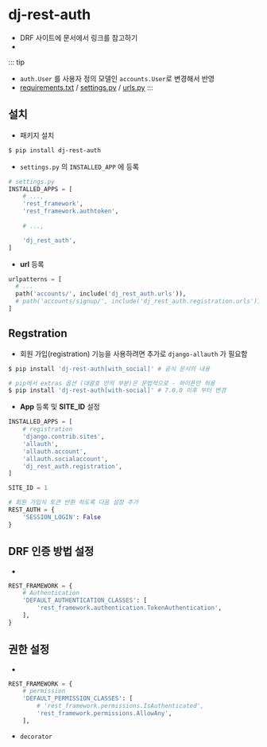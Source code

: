 # dj-rest-auth

- DRF 사이트에 문서에서 링크를 참고하기
- [<Badge type="tip" text="참고 문서 보기" vertical="middle"/>](https://www.django-rest-framework.org/api-guide/authentication/#django-rest-auth-dj-rest-auth)


::: tip
- `auth.User` 를 사용자 정의 모델인 `accounts.User`로 변경해서 반영
- [requirements.txt](./django_settings/requirements.txt) /  [settings.py](./django_settings/settings.py) /  [urls.py](./django_settings/urls.py) 
:::

## 설치

- 패키지 설치
```bash
$ pip install dj-rest-auth
```

- `settings.py` 의 `INSTALLED_APP` 에 등록
```python
# settings.py
INSTALLED_APPS = [
    # ...,
    'rest_framework',
    'rest_framework.authtoken',
    
    # ...,

    'dj_rest_auth',
]
```

- **url** 등록
```python
urlpatterns = [
  # ...
  path('accounts/', include('dj_rest_auth.urls')),
  # path('accounts/signup/', include('dj_rest_auth.registration.urls'))
]
```

## Regstration

- 회원 가입(registration) 기능을 사용하려면 추가로 `django-allauth` 가 필요함
```bash
$ pip install 'dj-rest-auth[with_social]' # 공식 문서의 내용

# pip에서 extras 옵션 (대괄호 안의 부분)은 문법적으로 - 하이픈만 허용
$ pip install 'dj-rest-auth[with-social]' # 7.0.0 이후 부터 변경
```

- **App** 등록 및 **SITE_ID** 설정

```python
INSTALLED_APPS = [
    # registration
    'django.contrib.sites',
    'allauth',
    'allauth.account',
    'allauth.socialaccount',
    'dj_rest_auth.registration',
]

SITE_ID = 1

# 회원 가입식 토큰 반환 하도록 다음 설정 추가
REST_AUTH = {
    'SESSION_LOGIN': False
}
```

## DRF 인증 방법 설정

- [<Badge type="tip" text="참고 문서 보기" vertical="middle"/>](https://www.django-rest-framework.org/api-guide/authentication/)

```python
REST_FRAMEWORK = {
    # Authentication
    'DEFAULT_AUTHENTICATION_CLASSES': [
        'rest_framework.authentication.TokenAuthentication',
    ],
}
```

## 권한 설정

- [<Badge type="tip" text="참고 문서 보기" vertical="middle"/>](https://www.django-rest-framework.org/api-guide/permissions/)

```python
REST_FRAMEWORK = {
    # permission
    'DEFAULT_PERMISSION_CLASSES': [
        # 'rest_framework.permissions.IsAuthenticated',
        'rest_framework.permissions.AllowAny',
    ],
```

- `decorator`